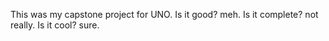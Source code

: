 This was my capstone project for UNO. 
Is it good? meh. 
Is it complete? not really.
Is it cool? sure.
